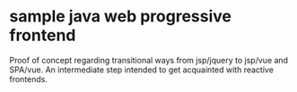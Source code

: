 # sample java web progressive frontend

Proof of concept regarding transitional ways from jsp/jquery to jsp/vue
and SPA/vue.
An intermediate step intended to get acquainted with reactive frontends.
